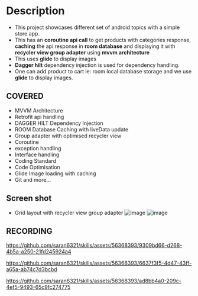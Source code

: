 # Description

- This project showcases different set of android topics with a simple store app.
- This has an **coroutine api call** to get products with categories response, **caching** the api response in **room database** and displaying it with **recycler view group adapter** using **mvvm architecture**
- This uses **glide** to display images
- **Dagger hilt** dependency injection is used for dependency handling.
- One can add product to cart ie: room local database storage and we use **glide** to display images.

  

## COVERED

- MVVM Architecture
- Retrofit api handling 
- DAGGER HILT Dependency Injection
- ROOM Database Caching with liveData update
- Group adapter with optimised recycler view
- Coroutine
- exception handling
- Interface handling
- Coding Standard
- Code Optimisation
- Glide Image loading with caching
- Git and more...

## Screen shot
- Grid layout with recycler view group adapter
  ![image](https://github.com/saran6321/skills/assets/56368393/299a0781-cf65-4856-a6f6-a9548de3766b)
  ![image](https://github.com/saran6321/skills/assets/56368393/1b42db60-e98a-49cd-9eb3-23f72870151a)
  
## RECORDING

https://github.com/saran6321/skills/assets/56368393/9309bd66-d268-4b5a-a250-21fd245924a4

https://github.com/saran6321/skills/assets/56368393/6637f3f5-4d47-43ff-a65a-ab74c7d3bcbd

https://github.com/saran6321/skills/assets/56368393/ad8bb4a0-209c-4ef5-9493-65c9fc274775

